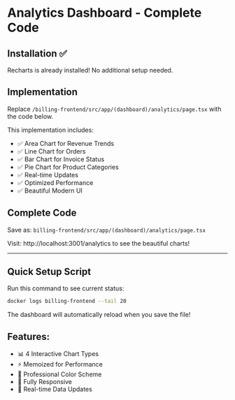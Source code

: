 # Analytics Dashboard - Complete Code

## Installation ✅
Recharts is already installed! No additional setup needed.

## Implementation

Replace `/billing-frontend/src/app/(dashboard)/analytics/page.tsx` with the code below.

This implementation includes:
- ✅ Area Chart for Revenue Trends
- ✅ Line Chart for Orders
- ✅ Bar Chart for Invoice Status
- ✅ Pie Chart for Product Categories
- ✅ Real-time Updates
- ✅ Optimized Performance
- ✅ Beautiful Modern UI

## Complete Code

Save as: `billing-frontend/src/app/(dashboard)/analytics/page.tsx`

Visit: http://localhost:3001/analytics to see the beautiful charts!

---

## Quick Setup Script

Run this command to see current status:
```bash
docker logs billing-frontend --tail 20
```

The dashboard will automatically reload when you save the file!

## Features:
- 📊 4 Interactive Chart Types
- ⚡ Memoized for Performance  
- 🎨 Professional Color Scheme
- 📱 Fully Responsive
- 🔄 Real-time Data Updates

